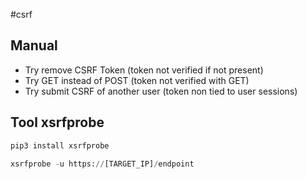 #csrf

## Manual
- Try remove CSRF Token (token not verified if not present)
- Try GET instead of POST (token not verified with GET)
- Try submit CSRF of another user (token non tied to user sessions)

## Tool xsrfprobe
```py
pip3 install xsrfprobe
```

```py
xsrfprobe -u https://[TARGET_IP]/endpoint
```